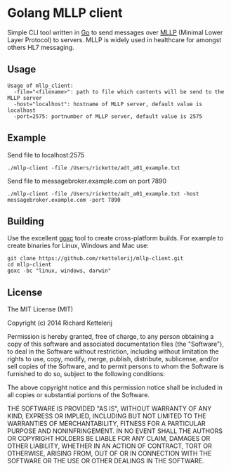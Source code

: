 Golang MLLP client
==================

Simple CLI tool written in [Go](http://golang.org) to send messages over [MLLP](http://en.wikipedia.org/wiki/Health_Level_7#MLLP) (Minimal Lower Layer Protocol)
to servers. MLLP is widely used in healthcare for amongst others HL7 messaging.

Usage
-----

```
Usage of mllp_client:
  -file="<filename>": path to file which contents will be send to the MLLP server
  -host="localhost": hostname of MLLP server, default value is localhost
  -port=2575: portnumber of MLLP server, default value is 2575
```

Example
-------

Send file to localhost:2575

```
./mllp-client -file /Users/rickette/adt_a01_example.txt
```

Send file to messagebroker.example.com on port 7890

```
./mllp-client -file /Users/rickette/adt_a01_example.txt -host messagebroker.example.com -port 7890
```

Building
--------

Use the excellent [goxc](https://github.com/laher/goxc) tool to create cross-platform builds. For example to
create binaries for Linux, Windows and Mac use:

```
git clone https://github.com/rkettelerij/mllp-client.git
cd mllp-client
goxc -bc "linux, windows, darwin"
```

License
-------

The MIT License (MIT)

Copyright (c) 2014 Richard Kettelerij

Permission is hereby granted, free of charge, to any person obtaining a copy
of this software and associated documentation files (the "Software"), to deal
in the Software without restriction, including without limitation the rights
to use, copy, modify, merge, publish, distribute, sublicense, and/or sell
copies of the Software, and to permit persons to whom the Software is
furnished to do so, subject to the following conditions:

The above copyright notice and this permission notice shall be included in
all copies or substantial portions of the Software.

THE SOFTWARE IS PROVIDED "AS IS", WITHOUT WARRANTY OF ANY KIND, EXPRESS OR
IMPLIED, INCLUDING BUT NOT LIMITED TO THE WARRANTIES OF MERCHANTABILITY,
FITNESS FOR A PARTICULAR PURPOSE AND NONINFRINGEMENT. IN NO EVENT SHALL THE
AUTHORS OR COPYRIGHT HOLDERS BE LIABLE FOR ANY CLAIM, DAMAGES OR OTHER
LIABILITY, WHETHER IN AN ACTION OF CONTRACT, TORT OR OTHERWISE, ARISING FROM,
OUT OF OR IN CONNECTION WITH THE SOFTWARE OR THE USE OR OTHER DEALINGS IN
THE SOFTWARE.